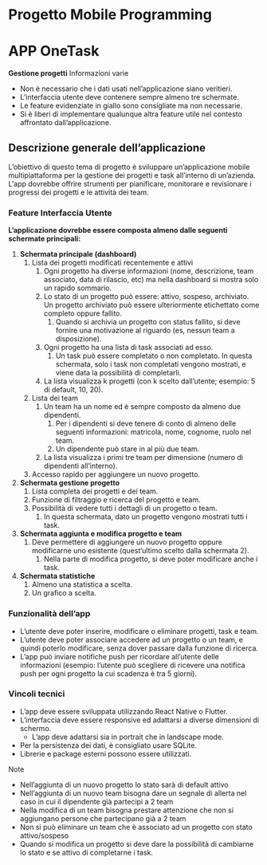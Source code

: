 # Progetto Mobile Programming
# APP OneTask
**Gestione progetti**
Informazioni varie
- Non è necessario che i dati usati nell’applicazione siano veritieri.
- L’interfaccia utente deve contenere sempre almeno tre schermate.
- Le feature evidenziate in giallo sono consigliate ma non necessarie.
- Si è liberi di implementare qualunque altra feature utile nel contesto affrontato dall’applicazione.
  
## Descrizione generale dell’applicazione
L’obiettivo di questo tema di progetto è sviluppare un’applicazione mobile multipiattaforma per la gestione dei progetti e task all’interno di un’azienda. L'app dovrebbe offrire strumenti per pianificare, monitorare e revisionare i progressi dei progetti e le attività dei team.
### Feature Interfaccia Utente
**L’applicazione dovrebbe essere composta almeno dalle seguenti schermate principali:**
1. **Schermata principale (dashboard)**
    1. Lista dei progetti modificati recentemente e attivi
        1. Ogni progetto ha diverse informazioni (nome, descrizione, team associato, data di rilascio, etc) ma nella dashboard si mostra solo un rapido sommario.
        2. Lo stato di un progetto può essere: attivo, sospeso, archiviato. Un progetto archiviato può essere ulteriormente etichettato come completo oppure fallito.
            1. Quando si archivia un progetto con status fallito, si deve fornire una motivazione al riguardo (es, nessun team a disposizione).
        3. Ogni progetto ha una lista di task associati ad esso.
            1. Un task può essere completato o non completato. In questa schermata, solo i task non completati vengono mostrati, e viene data la possibilità di completarli.
        4. La lista visualizza k progetti (con k scelto dall’utente; esempio: 5 di default, 10, 20).
    2. Lista dei team    
        1. Un team ha un nome ed è sempre composto da almeno due dipendenti.
            1. Per i dipendenti si deve tenere di conto di almeno delle seguenti informazioni: matricola, nome, cognome, ruolo nel team.
            2. Un dipendente può stare in al più due team.
        2. La lista visualizza i primi tre team per dimensione (numero di dipendenti all’interno).
    3. Accesso rapido per aggiungere un nuovo progetto.    
2. **Schermata gestione progetto**
    1. Lista completa dei progetti e dei team.
    2. Funzione di filtraggio e ricerca del progetto e team.
    3. Possibilità di vedere tutti i dettagli di un progetto o team.
        1. In questa schermata, dato un progetto vengono mostrati tutti i task.
3. **Schermata aggiunta e modifica progetto e team**
    1. Deve permettere di aggiungere un nuovo progetto oppure modificarne uno esistente (quest’ultimo scelto dalla schermata 2).
        1. Nella parte di modifica progetto, si deve poter modificare anche i task.
4. **Schermata statistiche**
    1. Almeno una statistica a scelta.
    2. Un grafico a scelta.

### Funzionalità dell’app
* L’utente deve poter inserire, modificare o eliminare progetti, task e team.
* L’utente deve poter associare accedere ad un progetto o un team, e quindi poterlo modificare, senza dover passare dalla funzione di ricerca.
* L’app può inviare notifiche push per ricordare all’utente delle informazioni (esempio: l’utente può scegliere di ricevere una notifica push per ogni progetto la cui scadenza è tra 5 giorni).

### Vincoli tecnici
* L’app deve essere sviluppata utilizzando React Native o Flutter.
* L’interfaccia deve essere responsive ed adattarsi a diverse dimensioni di schermo.
  - L’app deve adattarsi sia in portrait che in landscape mode.
* Per la persistenza dei dati, è consigliato usare SQLite.
* Librerie e package esterni possono essere utilizzati.

> [!NOTE]
> - Nell’aggiunta di un nuovo progetto lo stato sarà di default attivo
> - Nell’aggiunta di un nuovo team bisogna dare un segnale di allerta nel caso in cui il dipendente già partecipi a 2 team
> - Nella modifica di un team bisogna prestare attenzione che non si aggiungano persone che partecipano già a 2 team
> - Non si può eliminare un team che è associato ad un progetto con stato attivo/sospeso
> - Quando si modifica un progetto si deve dare la possibilità di cambiarne lo stato e se attivo di completarne i task.
